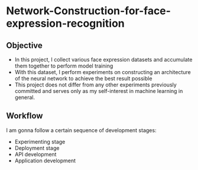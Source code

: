 # Network-Construction-for-face-expression-recognition

## Objective
- In this project, I collect various face expression datasets and accumulate them together to perform model training
- With this dataset, I perform experiments on constructing an architecture of the neural network to achieve the best result possible
- This project does not differ from any other experiments previously committed and serves only as my self-interest in machine learning in general.
## Workflow
I am gonna follow a certain sequence of development stages:
 - Experimenting stage
 - Deployment stage
 - API development
 - Application development
   
